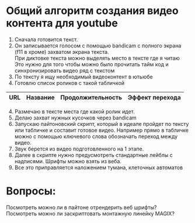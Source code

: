 # Общий алгоритм создания видео контента для youtube
1. Сначала готовится текст. 
2. Он записывается голосом с помощью bandicam с полного экрана (f11 в хроме) захватом экрана текста. <br/>
   При диктовке текста можно выделять место в тексте где я читаю <br/>
   Это нужно для того чтобы можно было прочитать тайм код и синхронизировать видео ряд с текстом <br/>
3. По тексту я ищу необходимый видеоконтент в ютьюбе 
4. Готовлю список роликов с такой табличкой 

| URL | Название | Продолжительность | Эффект перехода |
|---|---|---|---|


4. Размечаю в тексте места где какой ролик идет.
5. Делаю захват нужных кусочков через bandicam
6. Запускаю пайтоновский скрипт, который в идеале пройдет по тексту или табличке и составит готовое видео.
Например прямо в табличке можно с помощью ключевого слова обозначать переход между видео.
7. Звук берется из видео подготовленного на 1 этапе.
8. Далее в скрипте нужно предусмотреть стандартные лейблы с надписями.
Шрифты можно взять из веба. 
9. Все это приправляется наложением тумана, клеточных автоматов

# Вопросы:
Посмотреть можно ли в пайтоне отрендерить веб шрифты?   
Посмотреть можно ли заскриптовать монтажную линейку MAGIX?
